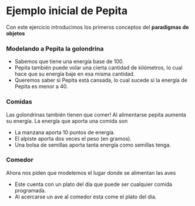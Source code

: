 # Ejemplo inicial de Pepita
Con este ejercicio introducimos los primeros conceptos del **paradigmas de objetos**
### Modelando a Pepita la golondrina
- Sabemos que tiene una energía base de 100.
- Pepita también puede volar una cierta cantidad de kilómetros, lo cual hace que su energía baje en esa misma cantidad.
- Queremos saber si Pepita está cansada, lo cual sucede si la energía de Pepita es menor a 40.
### Comidas
Las golondrinas también tienen que comer! Al alimentarse pepita aumenta su energía. La energía que aporta una comida son
- La manzana aporta 10 puntos de energía.
- El alpiste aporta dos veces el peso (en gramos).
- Una bolsa de semillas aporta tanta energía como semillas tenga.
### Comedor
Ahora nos piden que modelemos el lugar donde se alimentan las aves
- Este cuenta con un plato del día que puede ser cualquier comida programada. 
- Al acercarse un ave al comedor ésta come el plato del día.
